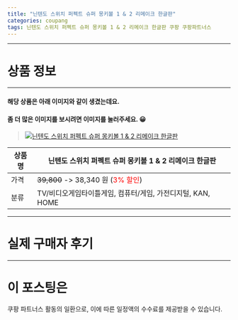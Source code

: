 ```yaml
---
title: "닌텐도 스위치 퍼펙트 슈퍼 몽키볼 1 & 2 리메이크 한글판"
categories: coupang
tags: 닌텐도 스위치 퍼펙트 슈퍼 몽키볼 1 & 2 리메이크 한글판 쿠팡 쿠팡파트너스
---
```

---

# 상품 정보

---

#### 해당 상품은 아래 이미지와 같이 생겼는데요. 
#### 좀 더 많은 이미지를 보시려면 이미지를 눌러주세요. 😀
> [![닌텐도 스위치 퍼펙트 슈퍼 몽키볼 1 & 2 리메이크 한글판](https://static.coupangcdn.com/image/retail/images/2021/07/14/10/8/311f8e83-9b5f-4fbb-9bda-50c74560bc08.jpg)](https://link.coupang.com/re/AFFSDP?lptag=AF4416228&subid=AF4416228&pageKey=5842379170&itemId=10143410432&vendorItemId=77426131715&traceid=V0-113-c6e4b043541b164c)

상품명 | 닌텐도 스위치 퍼펙트 슈퍼 몽키볼 1 & 2 리메이크 한글판
-------|-------
가격 | ~~39,800~~ -> 38,340 원 (<span style="color:red">3% 할인</span>)
분류 | TV/비디오게임타이틀게임, 컴퓨터/게임, 가전디지털, KAN, HOME

---

# 실제 구매자 후기

---




# 이 포스팅은
쿠팡 파트너스 활동의 일환으로, 이에 따른 일정액의 수수료를 제공받을 수 있습니다.